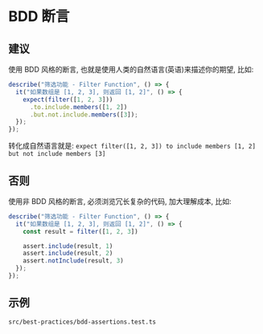 # BDD 断言

## 建议

使用 BDD 风格的断言, 也就是使用人类的自然语言(英语)来描述你的期望, 比如: 

```ts
describe("筛选功能 - Filter Function", () => {
  it("如果数组是 [1, 2, 3], 则返回 [1, 2]", () => {
    expect(filter([1, 2, 3]))
      .to.include.members([1, 2])
      .but.not.include.members([3]);
  });
});
```

转化成自然语言就是: `expect filter([1, 2, 3]) to include members [1, 2] but not include members [3]`

## 否则

使用非 BDD 风格的断言, 必须浏览冗长复杂的代码, 加大理解成本, 比如: 

```ts
describe("筛选功能 - Filter Function", () => {
  it("如果数组是 [1, 2, 3], 则返回 [1, 2]", () => {
    const result = filter([1, 2, 3])

    assert.include(result, 1)
    assert.include(result, 2)
    assert.notInclude(result, 3)
  });
});
```

## 示例

`src/best-practices/bdd-assertions.test.ts`